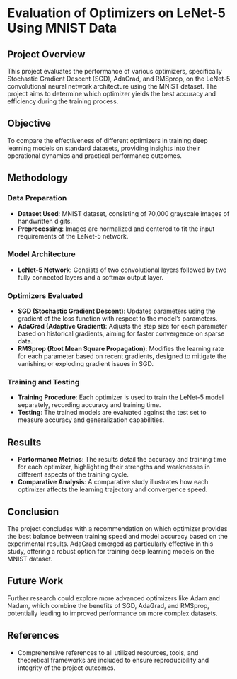 # Evaluation of Optimizers on LeNet-5 Using MNIST Data

## Project Overview
This project evaluates the performance of various optimizers, specifically Stochastic Gradient Descent (SGD), AdaGrad, and RMSprop, on the LeNet-5 convolutional neural network architecture using the MNIST dataset. The project aims to determine which optimizer yields the best accuracy and efficiency during the training process.

## Objective
To compare the effectiveness of different optimizers in training deep learning models on standard datasets, providing insights into their operational dynamics and practical performance outcomes.

## Methodology
### Data Preparation
- **Dataset Used**: MNIST dataset, consisting of 70,000 grayscale images of handwritten digits.
- **Preprocessing**: Images are normalized and centered to fit the input requirements of the LeNet-5 network.

### Model Architecture
- **LeNet-5 Network**: Consists of two convolutional layers followed by two fully connected layers and a softmax output layer.

### Optimizers Evaluated
- **SGD (Stochastic Gradient Descent)**: Updates parameters using the gradient of the loss function with respect to the model’s parameters.
- **AdaGrad (Adaptive Gradient)**: Adjusts the step size for each parameter based on historical gradients, aiming for faster convergence on sparse data.
- **RMSprop (Root Mean Square Propagation)**: Modifies the learning rate for each parameter based on recent gradients, designed to mitigate the vanishing or exploding gradient issues in SGD.

### Training and Testing
- **Training Procedure**: Each optimizer is used to train the LeNet-5 model separately, recording accuracy and training time.
- **Testing**: The trained models are evaluated against the test set to measure accuracy and generalization capabilities.

## Results
- **Performance Metrics**: The results detail the accuracy and training time for each optimizer, highlighting their strengths and weaknesses in different aspects of the training cycle.
- **Comparative Analysis**: A comparative study illustrates how each optimizer affects the learning trajectory and convergence speed.

## Conclusion
The project concludes with a recommendation on which optimizer provides the best balance between training speed and model accuracy based on the experimental results. AdaGrad emerged as particularly effective in this study, offering a robust option for training deep learning models on the MNIST dataset.

## Future Work
Further research could explore more advanced optimizers like Adam and Nadam, which combine the benefits of SGD, AdaGrad, and RMSprop, potentially leading to improved performance on more complex datasets.

## References
- Comprehensive references to all utilized resources, tools, and theoretical frameworks are included to ensure reproducibility and integrity of the project outcomes.
